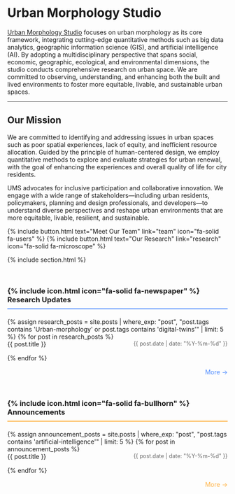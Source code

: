 ---
---

# Urban Morphology Studio

[Urban Morphology Studio](https://suyunlei.github.io/UMS/) focuses on urban morphology as its core framework, integrating cutting-edge quantitative methods such as big data analytics, geographic information science (GIS), and artificial intelligence (AI). By adopting a multidisciplinary perspective that spans social, economic, geographic, ecological, and environmental dimensions, the studio conducts comprehensive research on urban space. We are committed to observing, understanding, and enhancing both the built and lived environments to foster more equitable, livable, and sustainable urban spaces.

<hr>

## Our Mission

We are committed to identifying and addressing issues in urban spaces such as poor spatial experiences, lack of equity, and inefficient resource allocation. Guided by the principle of human-centered design, we employ quantitative methods to explore and evaluate strategies for urban renewal, with the goal of enhancing the experiences and overall quality of life for city residents.

UMS advocates for inclusive participation and collaborative innovation. We engage with a wide range of stakeholders—including urban residents, policymakers, planning and design professionals, and developers—to understand diverse perspectives and reshape urban environments that are more equitable, livable, resilient, and sustainable.

{%
  include button.html
  text="Meet Our Team"
  link="team"
  icon="fa-solid fa-users"
%}
{%
  include button.html
  text="Our Research"
  link="research"
  icon="fa-solid fa-microscope"
%}

{% include section.html %} 

<div style="display: flex; flex-wrap: wrap; gap: 30px; margin-top: 30px;">
  <div style="flex: 1; min-width: 300px;">
    <h3 style="border-bottom: 2px solid #4f8cff; padding-bottom: 10px; margin-bottom: 20px;">
      {% include icon.html icon="fa-solid fa-newspaper" %} Research Updates
    </h3>
    <ul style="list-style-type: none; padding: 0;">
      {% assign research_posts = site.posts | where_exp: "post", "post.tags contains 'Urban-morphology' or post.tags contains 'digital-twins'" | limit: 5 %}
      {% for post in research_posts %}
        <li style="margin-bottom: 15px; display: flex; justify-content: space-between;">
          <a href="{{ post.url | relative_url }}" style="flex-grow: 1; text-decoration: none; color: inherit;">{{ post.title }}</a>
          <span style="color: #666; font-size: 0.9em; white-space: nowrap;">{{ post.date | date: "%Y-%m-%d" }}</span>
        </li>
      {% endfor %}
    </ul>
    <div style="text-align: right; margin-top: 15px;">
      <a href="news/" style="text-decoration: none; color: #4f8cff;">More →</a>
    </div>
  </div>
  
  <div style="flex: 1; min-width: 300px;">
    <h3 style="border-bottom: 2px solid #ffb347; padding-bottom: 10px; margin-bottom: 20px;">
      {% include icon.html icon="fa-solid fa-bullhorn" %} Announcements
    </h3>
    <ul style="list-style-type: none; padding: 0;">
      {% assign announcement_posts = site.posts | where_exp: "post", "post.tags contains 'artificial-intelligence'" | limit: 5 %}
      {% for post in announcement_posts %}
        <li style="margin-bottom: 15px; display: flex; justify-content: space-between;">
          <a href="{{ post.url | relative_url }}" style="flex-grow: 1; text-decoration: none; color: inherit;">{{ post.title }}</a>
          <span style="color: #666; font-size: 0.9em; white-space: nowrap;">{{ post.date | date: "%Y-%m-%d" }}</span>
        </li>
      {% endfor %}
    </ul>
    <div style="text-align: right; margin-top: 15px;">
      <a href="news/" style="text-decoration: none; color: #ffb347;">More →</a>
    </div>
  </div>
</div>
